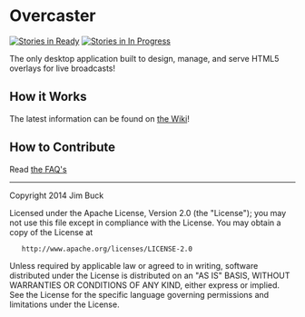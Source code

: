 Overcaster 
=========

[![Stories in Ready](https://badge.waffle.io/jimmyboh/overcaster.svg?label=ready&title=Ready)](http://waffle.io/jimmyboh/overcaster)
[![Stories in In Progress](https://badge.waffle.io/jimmyboh/overcaster.svg?label=in%20progress&title=In%20Progress)](http://waffle.io/jimmyboh/overcaster)

The only desktop application built to design, manage, and serve HTML5 overlays for live broadcasts!


## How it Works

The latest information can be found on [the Wiki](https://github.com/JimmyBoh/Overcaster/wiki/Goals-and-Scope)!

## How to Contribute

Read [the FAQ's](https://github.com/JimmyBoh/Overcaster/wiki/Dev-FAQ's)

----

Copyright 2014 Jim Buck

   Licensed under the Apache License, Version 2.0 (the "License");
   you may not use this file except in compliance with the License.
   You may obtain a copy of the License at

       http://www.apache.org/licenses/LICENSE-2.0

   Unless required by applicable law or agreed to in writing, software
   distributed under the License is distributed on an "AS IS" BASIS,
   WITHOUT WARRANTIES OR CONDITIONS OF ANY KIND, either express or implied.
   See the License for the specific language governing permissions and
   limitations under the License.
